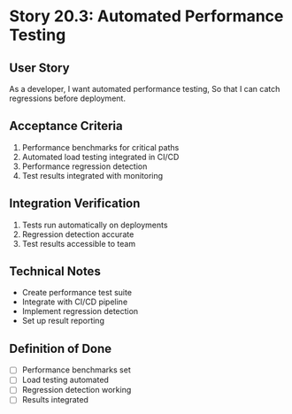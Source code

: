 # Story 20.3: Automated Performance Testing

## User Story
As a developer,
I want automated performance testing,
So that I can catch regressions before deployment.

## Acceptance Criteria
1. Performance benchmarks for critical paths
2. Automated load testing integrated in CI/CD
3. Performance regression detection
4. Test results integrated with monitoring

## Integration Verification
1. Tests run automatically on deployments
2. Regression detection accurate
3. Test results accessible to team

## Technical Notes
- Create performance test suite
- Integrate with CI/CD pipeline
- Implement regression detection
- Set up result reporting

## Definition of Done
- [ ] Performance benchmarks set
- [ ] Load testing automated
- [ ] Regression detection working
- [ ] Results integrated